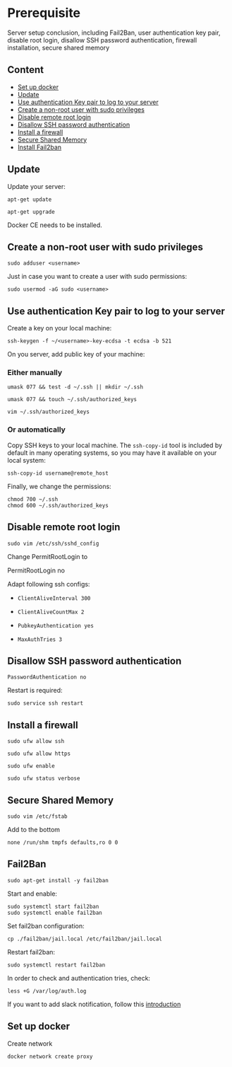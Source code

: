 # Prerequisite #

Server setup conclusion, including Fail2Ban, user authentication key pair, disable root login, disallow SSH password authentication, firewall installation, secure shared memory

## Content ##

* [Set up docker](#set-up-docker)
* [Update](#update)
* [Use authentication Key pair to log to your server](#Use-authentication-key-pair-to-log-to-your-server)
* [Create a non-root user with sudo privileges](#create-a-non-root-user-with-sudo-privileges)
* [Disable remote root login](#disable-remote-root-login)
* [Disallow SSH password authentication](#disallow-SSH-password-authentication)
* [Install a firewall](#install-a-firewall)
* [Secure Shared Memory](#secure-shared-memory)
* [Install Fail2ban](#Fail2Ban)

## Update ##

Update your server:

    apt-get update

    apt-get upgrade

Docker CE needs to be installed.

## Create a non-root user with sudo privileges ##

    sudo adduser <username>

Just in case you want to create a user with sudo permissions:

    sudo usermod -aG sudo <username>

## Use authentication Key pair to log to your server ##

Create a key on your local machine:

    ssh-keygen -f ~/<username>-key-ecdsa -t ecdsa -b 521

On you server, add public key of your machine:

### Either manually ###

    umask 077 && test -d ~/.ssh || mkdir ~/.ssh

    umask 077 && touch ~/.ssh/authorized_keys

    vim ~/.ssh/authorized_keys

### Or automatically ###

Copy SSH keys to your local machine. The `ssh-copy-id` tool is included by default in many operating systems, so you may have it available on your local system:

    ssh-copy-id username@remote_host

Finally, we change the permissions:

    chmod 700 ~/.ssh
    chmod 600 ~/.ssh/authorized_keys

## Disable remote root login ##

    sudo vim /etc/ssh/sshd_config

Change PermitRootLogin to

PermitRootLogin no

Adapt following ssh configs:

* ```ClientAliveInterval 300```

* ```ClientAliveCountMax 2```

* ```PubkeyAuthentication yes```

* ```MaxAuthTries 3```

## Disallow SSH password authentication ##

```PasswordAuthentication no```

Restart is required:

    sudo service ssh restart

## Install a firewall ##

    sudo ufw allow ssh

    sudo ufw allow https

    sudo ufw enable

    sudo ufw status verbose

## Secure Shared Memory ##

    sudo vim /etc/fstab

Add to the bottom

    none /run/shm tmpfs defaults,ro 0 0

## Fail2Ban ##

    sudo apt-get install -y fail2ban

Start and enable:

    sudo systemctl start fail2ban
    sudo systemctl enable fail2ban

Set fail2ban configuration:

    cp ./fail2ban/jail.local /etc/fail2ban/jail.local

Restart fail2ban:

    sudo systemctl restart fail2ban

In order to check and authentication tries, check:

    less +G /var/log/auth.log

If you want to add slack notification, follow this [introduction](https://github.com/coleturner/fail2ban-slack-action)

## Set up docker ##

Create network

    docker network create proxy
